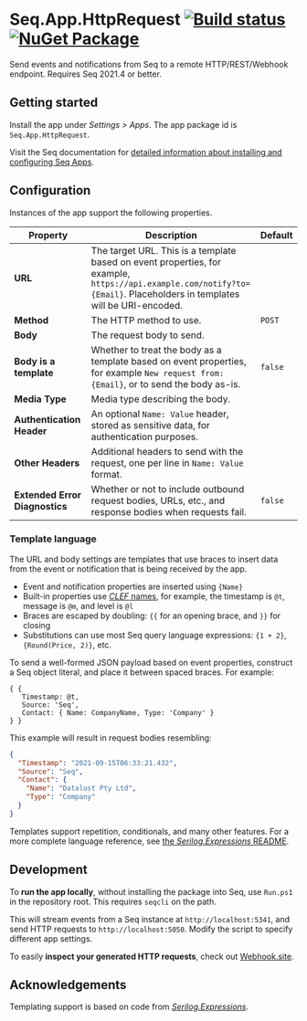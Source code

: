# Seq.App.HttpRequest [![Build status](https://ci.appveyor.com/api/projects/status/63ki29bjjgk8htn3/branch/dev?svg=true)](https://ci.appveyor.com/project/datalust/seq-app-httprequest/branch/dev) [![NuGet Package](https://img.shields.io/nuget/vpre/seq.app.httprequest)](https://nuget.org/packages/seq.app.httprequest)

Send events and notifications from Seq to a remote HTTP/REST/Webhook endpoint. Requires Seq 2021.4 or better.

## Getting started

Install the app under _Settings > Apps_. The app package id is `Seq.App.HttpRequest`.

Visit the Seq documentation for [detailed information about installing and configuring Seq Apps](https://docs.datalust.co/docs/installing-seq-apps).

## Configuration

Instances of the app support the following properties.

| Property | Description | Default |
| --- | --- | --- |
| **URL** | The target URL. This is a template based on event properties, for example, `https://api.example.com/notify?to={Email}`. Placeholders in templates will be URI-encoded. | |
| **Method** | The HTTP method to use. | `POST` |
| **Body** | The request body to send. | |
| **Body is a template** | Whether to treat the body as a template based on event properties, for example `New request from: {Email}`, or to send the body as-is. | `false` |
| **Media Type** | Media type describing the body. | |
| **Authentication Header** | An optional `Name: Value` header, stored as sensitive data, for authentication purposes. | |
| **Other Headers** | Additional headers to send with the request, one per line in `Name: Value` format. | |
| **Extended Error Diagnostics** | Whether or not to include outbound request bodies, URLs, etc., and response bodies when requests fail. | `false` |

### Template language

The URL and body settings are templates that use braces to insert data from the event or notification that is being received by the app.

 * Event and notification properties are inserted using `{Name}`
 * Built-in properties use [_CLEF_ names](https://github.com/serilog/serilog-formatting-compact#reified-properties), for example, the timestamp is `@t`, message is `@m`, and level is `@l`
 * Braces are escaped by doubling: `{{` for an opening brace, and `}}` for closing
 * Substitutions can use most Seq query language expressions: `{1 + 2}`, `{Round(Price, 2)}`, etc.

To send a well-formed JSON payload based on event properties, construct a Seq object literal, and place it between spaced braces. For example:

```
{ {
   Timestamp: @t,
   Source: 'Seq',
   Contact: { Name: CompanyName, Type: 'Company' }
} }
```

This example will result in request bodies resembling:

```json
{
  "Timestamp": "2021-09-15T06:33:21.432",
  "Source": "Seq",
  "Contact": {
    "Name": "Datalust Pty Ltd",
    "Type": "Company"
  }
}
```

Templates support repetition, conditionals, and many other features. For a more complete language reference, see [the _Serilog.Expressions_ README](https://github.com/serilog/serilog-expressions#language-reference).

## Development

To **run the app locally**, without installing the package into Seq, use `Run.ps1` in the repository root. This requires `seqcli` on the path.

This will stream events from a Seq instance at `http://localhost:5341`, and send HTTP requests to `http://localhost:5050`. Modify the script to
specify different app settings.

To easily **inspect your generated HTTP requests**, check out [Webhook.site](https://webhook.site).

## Acknowledgements

Templating support is based on code from [_Serilog.Expressions_](https://github.com/serilog/serilog-expressions).
